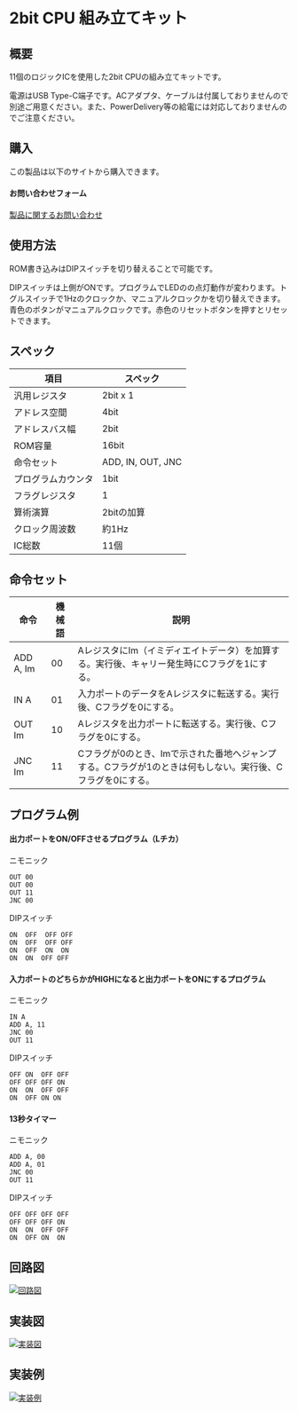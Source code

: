 # 2bit CPU 組み立てキット

## 概要
11個のロジックICを使用した2bit CPUの組み立てキットです。


電源はUSB Type-C端子です。ACアダプタ、ケーブルは付属しておりませんので別途ご用意ください。また、PowerDelivery等の給電には対応しておりませんのでご注意ください。

## 購入
この製品は以下のサイトから購入できます。  


#### お問い合わせフォーム
[製品に関するお問い合わせ](https://forms.gle/Fn5E3byABXJ8P5sbA)


## 使用方法
ROM書き込みはDIPスイッチを切り替えることで可能です。

DIPスイッチは上側がONです。プログラムでLEDのの点灯動作が変わります。トグルスイッチで1Hzのクロックか、マニュアルクロックかを切り替えできます。青色のボタンがマニュアルクロックです。赤色のリセットボタンを押すとリセットできます。

## スペック
<table>
  <thead>
    <tr>
      <th>項目</th>
      <th>スペック</th>
    </tr>
  </thead>
  <tbody>
    <tr>
        <td>汎用レジスタ</td>
        <td>2bit x 1</td>
    </tr>
    <tr>
        <td>アドレス空間</td>
        <td>4bit</td>
    </tr>
    <tr>
        <td>アドレスバス幅</td>
        <td>2bit</td>
    </tr>
    <tr>
        <td>ROM容量</td>
        <td>16bit</td>
    </tr>
    <tr>
        <td>命令セット</td>
        <td>ADD, IN, OUT, JNC</td>
    </tr>
    <tr>
        <td>プログラムカウンタ</td>
        <td>1bit</td>
    </tr>
    <tr>
        <td>フラグレジスタ</td>
        <td>1</td>
    </tr>
    <tr>
        <td>算術演算</td>
        <td>2bitの加算</td>
    </tr>
    <tr>
        <td>クロック周波数</td>
        <td>約1Hz</td>
    </tr>
    <tr>
        <td>IC総数</td>
        <td>11個</td>
    </tr>
  </tbody>
</table>

## 命令セット
<table>
  <thead>
    <tr>
      <th>命令</th>
      <th>機械語</th>
      <th>説明</th>
    </tr>
  </thead>
  <tbody>
    <tr>
        <td>ADD A, Im</td>
        <td>00</td>
        <td>AレジスタにIm（イミディエイトデータ）を加算する。実行後、キャリー発生時にCフラグを1にする。</td>
    </tr>
    <tr>
        <td>IN A</td>
        <td>01</td>
        <td>入力ポートのデータをAレジスタに転送する。実行後、Cフラグを0にする。</td>
    </tr>
    <tr>
        <td>OUT Im</td>
        <td>10</td>
        <td>Aレジスタを出力ポートに転送する。実行後、Cフラグを0にする。</td>
    </tr>
    <tr>
        <td>JNC Im</td>
        <td>11</td>
        <td>Cフラグが0のとき、Imで示された番地へジャンプする。Cフラグが1のときは何もしない。実行後、Cフラグを0にする。</td>
    </tr>
  </tbody>
</table>

## プログラム例
#### 出力ポートをON/OFFさせるプログラム（Lチカ）
ニモニック
```text:
OUT 00
OUT 00
OUT 11
JNC 00
```

DIPスイッチ
```text:
ON  OFF  OFF OFF
ON  OFF  OFF OFF
ON  OFF  ON  ON
ON  ON  OFF OFF
```

#### 入力ポートのどちらかがHIGHになると出力ポートをONにするプログラム
ニモニック
```text:
IN A
ADD A, 11
JNC 00
OUT 11
```

DIPスイッチ
```text:
OFF ON  OFF OFF
OFF OFF OFF ON
ON  ON  OFF OFF
ON  OFF ON ON
```

#### 13秒タイマー
ニモニック
```text:
ADD A, 00
ADD A, 01
JNC 00
OUT 11
```

DIPスイッチ
```text:
OFF OFF OFF OFF
OFF OFF OFF ON
ON  ON  OFF OFF
ON  OFF ON  ON
```

## 回路図
[![回路図](./img/schematic.jpg)](./img/schematic.jpg)

## 実装図
[![実装図](./img/implementation-diagram.jpg)](./img/implementation-diagram.jpg)

## 実装例
[![実装例](./img/implementation-example.jpg)](./img/implementation-example.jpg)
